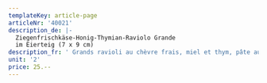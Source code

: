 ```yaml
---
templateKey: article-page
articleNr: '40021'
description_de: |-
  Ziegenfrischkäse-Honig-Thymian-Raviolo Grande
  im Eierteig (7 x 9 cm)
description_fr: ' Grands ravioli au chèvre frais, miel et thym, pâte aux oeufs'
unit: '2'
price: 25.--
---
```



